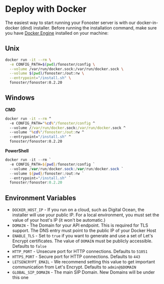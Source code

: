 # Deploy with Docker

The easiest way to start running your Fonoster server is with our docker-in-docker (dind) installer. Before running the installation command, make sure you have [Docker Engine](https://docs.docker.com/engine/install/) installed on your machine:

## Unix

```bash
docker run -it --rm \
  -e CONFIG_PATH=$(pwd)/fonoster/config \
  --volume /var/run/docker.sock:/var/run/docker.sock \
  --volume $(pwd)/fonoster:/out:rw \
  --entrypoint="/install.sh" \
  fonoster/fonoster:0.2.20
```

## Windows

**CMD**

```cmd
docker run -it --rm ^
  -e CONFIG_PATH="%cd%"/fonoster/config ^
  --volume //var/run/docker.sock:/var/run/docker.sock ^
  --volume "%cd%"/fonoster:/out:rw ^
  --entrypoint="/install.sh" ^
  fonoster/fonoster:0.2.20
```

**PowerShell**

```powershell
docker run -it --rm `
  -e CONFIG_PATH=${pwd}/fonoster/config `
  --volume /var/run/docker.sock:/var/run/docker.sock `
  --volume ${pwd}/fonoster:/out:rw `
  --entrypoint="/install.sh" `
  fonoster/fonoster:0.2.20
```

## Environment Variables

- `DOCKER_HOST_IP` - If you run on a cloud, such as Digital Ocean, the installer will use your public IP. For a local environment, you must set the value of your host's IP (it won't be automatic.)
- `DOMAIN` - The Domain for your API endpoint. This is required for TLS support. The DNS entry must point to the public IP of your Docker Host
- `ENABLE_TLS` - Set to `true` if you want to generate and use a set of Let's Encrypt certificates. The value of `DOMAIN` must be publicly accessible. Defaults to `false`
- `HTTP_PORT` - Unsecure port for HTTP connections. Defaults to `51051`
- `HTTPS_PORT` - Secure port for HTTP connections. Defaults to `443`
- `LETSENCRYPT_EMAIL` - We recommend setting this value to get important communication from Let's Encrypt. Defaults to `admin@$DOMAIN`
- `GLOBAL_SIP_DOMAIN` - The main SIP Domain. New Domains will be under this one
